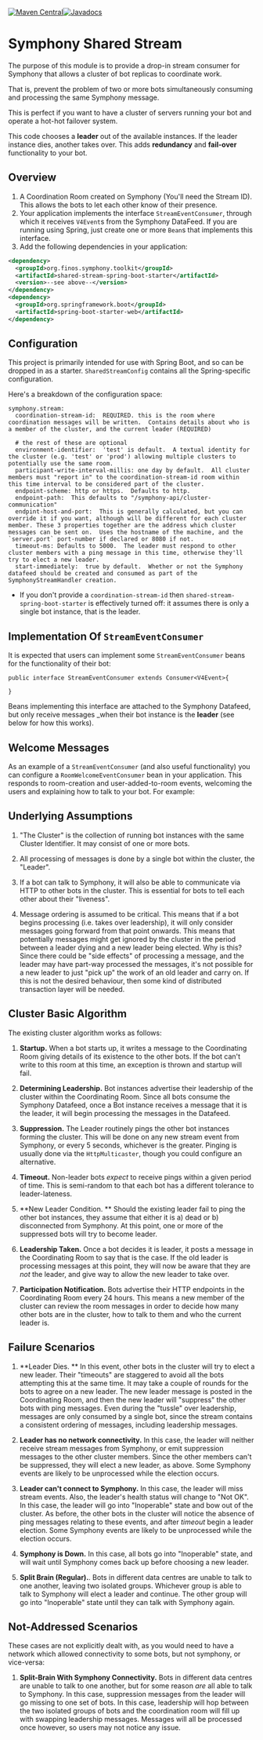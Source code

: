 [![Maven Central](https://img.shields.io/maven-central/v/org.finos.symphony.toolkit/symphony-java-toolkit)](https://search.maven.org/search?q=org.finos.symphony.toolkit)[![Javadocs](https://img.shields.io/badge/Javadocs-symphony--shared--stream-green)](https://javadoc.io/doc/org.finos.symphony.toolkit/symphony-shared-stream/latest/index.html)

# Symphony Shared Stream

The purpose of this module is to provide a drop-in stream consumer for Symphony that allows a cluster of bot replicas to coordinate work.  

That is, prevent the problem of two or more bots simultaneously consuming and processing the same Symphony message.

This is perfect if you want to have a cluster of servers running your bot and operate a hot-hot failover system.  

This code chooses a **leader** out of the available instances.  If the leader instance dies, another takes over.   This adds **redundancy** and **fail-over** functionality to your bot.

## Overview

1.  A Coordination Room created on Symphony (You'll need the Stream ID).   This allows the bots to let each other know of their presence.
2.  Your application implements the interface `StreamEventConsumer`, through which it receives `V4Event`s from the Symphony DataFeed.  If you are running using Spring, just create one or more `Bean`s that implements this interface.
3.  Add the following dependencies in your application:

```xml
<dependency>
  <groupId>org.finos.symphony.toolkit</groupId>
  <artifactId>shared-stream-spring-boot-starter</artifactId>
  <version>--see above--</version>
</dependency>
<dependency>
  <groupId>org.springframework.boot</groupId>
  <artifactId>spring-boot-starter-web</artifactId>
</dependency>
```


## Configuration

This project is primarily intended for use with Spring Boot, and so can be dropped in as a starter.  `SharedStreamConfig` contains all the Spring-specific configuration.

Here's a breakdown of the configuration space:

```
symphony.stream:
  coordination-stream-id:  REQUIRED. this is the room where coordination messages will be written.  Contains details about who is a member of the cluster, and the current leader (REQUIRED)
  
  # the rest of these are optional
  environment-identifier:  'test' is default.  A textual identity for the cluster (e.g. 'test' or 'prod') allowing multiple clusters to potentially use the same room.
  participant-write-interval-millis: one day by default.  All cluster members must "report in" to the coordination-stream-id room within this time interval to be considered part of the cluster.
  endpoint-scheme: http or https.  Defaults to http.
  endpoint-path:  This defaults to "/symphony-api/cluster-communication"
  endpint-host-and-port:  This is generally calculated, but you can override it if you want, although will be different for each cluster member. These 3 properties together are the address which cluster messages can be sent on.  Uses the hostname of the machine, and the `server.port` port-number if declared or 8080 if not. 
  timeout-ms: Defaults to 5000.  The leader must respond to other cluster members with a ping message in this time, otherwise they'll try to elect a new leader.
  start-immediately:  true by default.  Whether or not the Symphony datafeed should be created and consumed as part of the SymphonyStreamHandler creation.
```

 - If you don't provide a `coordination-stream-id` then `shared-stream-spring-boot-starter` is effectively turned off:  it assumes there is only a single bot instance, that is the leader.

## Implementation Of `StreamEventConsumer` 

It is expected that users can implement some `StreamEventConsumer` beans for the functionality of their bot:

```
public interface StreamEventConsumer extends Consumer<V4Event>{

}
```

Beans implementing this interface are attached to the Symphony Datafeed, but only receive messages _when their bot instance is the **leader** (see below for how this works).

## Welcome Messages

As an example of a `StreamEventConsumer` (and also useful functionality) you can configure a `RoomWelcomeEventConsumer` bean in your application. This responds to room-creation and user-added-to-room events, welcoming the users and explaining how to talk to your bot.  For example:



 


## Underlying Assumptions

1. "The Cluster" is the collection of running bot instances with the same Cluster Identifier.  It may consist of one or more bots.

2.  All processing of messages is done by a single bot within the cluster, the "Leader".

3.  If a bot can talk to Symphony, it will also be able to communicate via HTTP to other bots in the cluster.  This is essential for bots to tell each other about their "liveness".

4.  Message ordering is assumed to be critical. This means that if a bot begins processing (i.e. takes over leadership), it will only consider messages going forward from that point onwards.  This means that potentially messages might get ignored by the cluster in the period between a leader dying and a new leader being elected.  Why is this?  Since there could be "side effects" of processing a message, and the leader may have part-way processed the messages, it's not possible for a new leader to just "pick up" the work of an old leader and carry on.  If this is not the desired behaviour, then some kind of distributed transaction layer will be needed.

## Cluster Basic Algorithm

The existing cluster algorithm works as follows:

1.  **Startup.**  When a bot starts up, it writes a message to the Coordinating Room giving details of its existence to the other bots. If the bot can't write to this room at this time, an exception is thrown and startup will fail.

2.  **Determining Leadership.**  Bot instances advertise their leadership of the cluster within the Coordinating Room.   Since all bots consume the Symphony Datafeed, once a Bot instance receives a message that it is the leader, it will begin processing the messages in the Datafeed.  

3.  **Suppression.**  The Leader routinely pings the other bot instances forming the cluster.  This will be done on any new stream event from Symphony, or every 5 seconds, whichever is the greater.  Pinging is usually done via the `HttpMulticaster`, though you could configure an alternative.

4.  **Timeout.**  Non-leader bots _expect_ to receive pings within a given period of time.  This is semi-random to that each bot has a different tolerance to leader-lateness.  

5.  **New Leader Condition. ** Should the existing leader fail to ping the other bot instances, they assume that either it is a) dead or b) disconnected from Symphony.  At this point, one or more of the suppressed bots will try to become leader.

7.  **Leadership Taken.** Once a bot decides it is leader, it posts a message in the Coordinating Room to say that is the case.  If the old leader is processing messages at this point, they will now be aware that they are _not_ the leader, and give way to allow the new leader to take over.

8. **Participation Notification.** Bots advertise their HTTP endpoints in the Coordinating Room every 24 hours.  This means a new member of the cluster can review the room messages in order to decide how many other bots are in the cluster, how to talk to them and who the current leader is.

## Failure Scenarios

1.  **Leader Dies.  **  In this event, other bots in the cluster will try to elect a new leader.   Their "timeouts" are staggered to avoid all the bots attempting this at the same time.  It may take a couple of rounds for the bots to agree on a new leader.  The new leader message is posted in the Coordinating Room, and then the new leader will "suppress" the other bots with ping messages.  Even during the "tussle" over leadership, messages are only consumed by a single bot, since the stream contains a consistent ordering of messages, including leadership messages.

2. **Leader has no network connectivity.** In this case, the leader will neither receive stream messages from Symphony, or emit suppression messages to the other cluster members.  Since the other members can't be suppressed, they will elect a new leader, as above.  Some Symphony events are likely to be unprocessed while the election occurs.

3. **Leader can't connect to Symphony.** In this case, the leader will miss stream events.  Also, the leader's health status will change to "Not OK".  In this case, the leader will go into "Inoperable" state and bow out of the cluster.   As before, the other bots in the cluster will notice the absence of ping messages relating to these events, and after _timeout_ begin a leader election.  Some Symphony events are likely to be unprocessed while the election occurs.

4. **Symphony is Down.** In this case, all bots go into "Inoperable" state, and will wait until Symphony comes back up before choosing a new leader.

5. **Split Brain (Regular).**. Bots in different data centres are unable to talk to one another, leaving two isolated groups.  Whichever group is able to talk to Symphony will elect a leader and continue.  The other group will go into "Inoperable" state until they can talk with Symphony again.

## Not-Addressed Scenarios

These cases are not explicitly dealt with, as you would need to have a network which allowed connectivity to some bots, but not symphony, or vice-versa:

1. **Split-Brain With Symphony Connectivity.** Bots in different data centres are unable to talk to one another, but for some reason _are_ all able to talk to Symphony.  In this case, suppression messages from the leader will go missing to one set of bots.  In this case, leadership will hop between the two isolated groups of bots and the coordination room will fill up with swapping leadership messages.  Messages will all be processed once however, so users may not notice any issue.


